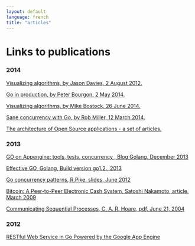 ```yaml
---
layout: default
language: french
title: "articles"
---
```


Links to publications
=====================

### 2014

<a href="http://www.jasondavies.com/pythagoras-proof/" target="_blank">Visualizing algorithms, by Jason Davies, 2 August 2012.</a>

<a href="http://peter.bourgon.org/go-in-production/" target="_blank">Go in production, by Peter Bourgon, 2 May 2014.</a>

<a href="http://bost.ocks.org/mike/algorithms/" target="_blank">Visualizing algorithms, by Mike Bostock, 26 June 2014.</a>

<a href="https://blog.mozilla.org/services/2014/03/12/sane-concurrency-with-go/" target="_blank">Sane concurrency with Go, by Rob Miller, 12 March 2014.</a>

<a href="http://www.aosabook.org/en/index.html" target="_blank">The architecture of Open Source applications - a set of articles.</a>

### 2013

<a href="http://blog.golang.org/appengine-dec2013" target="_blank">GO on Appengine: tools, tests, concurrency , Blog Golang, December 2013</a>

<a href="http://golang.org/doc/effective_go.html">Effective GO, Golang, Build version go1.2., 2013</a>

<a href="http://talks.golang.org/2012/concurrency.slide#1" target="_blank">Go concurrency patterns, R.Pike, slides, June 2012</a>

<a href="http://bitcoin.org/bitcoin.pdf" target="_blank">Bitcoin: A Peer-to-Peer Electronic Cash System, Satoshi Nakamoto, article, March 2009</a>

<a href="http://www.usingcsp.com/cspbook.pdf" target="_blank">Communicating Sequential Processes, C. A. R. Hoare, pdf, June 21, 2004</a>

### 2012

<a href="http://www.drdobbs.com/cloud/restful-web-service-in-go-powered-by-the/240006401" target="_blank">RESTful Web Service in Go Powered by the Google App Engine</a>
